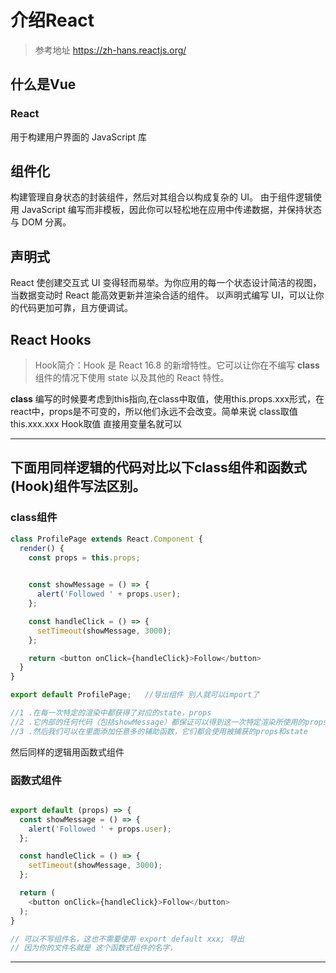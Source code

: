 # 介绍React
>参考地址 https://zh-hans.reactjs.org/


## 什么是Vue

<h3>React</h3>
用于构建用户界面的 JavaScript 库

## 组件化
构建管理自身状态的封装组件，然后对其组合以构成复杂的 UI。
由于组件逻辑使用 JavaScript 编写而非模板，因此你可以轻松地在应用中传递数据，并保持状态与 DOM 分离。


## 声明式
React 使创建交互式 UI 变得轻而易举。为你应用的每一个状态设计简洁的视图，当数据变动时 React 能高效更新并渲染合适的组件。
以声明式编写 UI，可以让你的代码更加可靠，且方便调试。

## React Hooks
>Hook简介：Hook 是 React 16.8 的新增特性。它可以让你在不编写 **class** 组件的情况下使用 state 以及其他的 React 特性。

**class** 编写的时候要考虑到this指向,在class中取值，使用this.props.xxx形式，在react中，props是不可变的，所以他们永远不会改变。简单来说 class取值 this.xxx.xxx Hook取值 直接用变量名就可以

--------------------------

## 下面用同样逻辑的代码对比以下class组件和函数式(Hook)组件写法区别。

### class组件

```javascript
class ProfilePage extends React.Component {
  render() {
    const props = this.props;

   
    const showMessage = () => {
      alert('Followed ' + props.user);
    };

    const handleClick = () => {
      setTimeout(showMessage, 3000);
    };

    return <button onClick={handleClick}>Follow</button>
  }
}

export default ProfilePage;   //导出组件 别人就可以import了

//1 .在每一次特定的渲染中都获得了对应的state，props
//2 .它内部的任何代码（包括showMessage）都保证可以得到这一次特定渲染所使用的props
//3 .然后我们可以在里面添加任意多的辅助函数，它们都会使用被捕获的props和state

```
然后同样的逻辑用函数式组件


### 函数式组件

```javascript

export default (props) => {
  const showMessage = () => {
    alert('Followed ' + props.user);
  };

  const handleClick = () => {
    setTimeout(showMessage, 3000);
  };

  return (
    <button onClick={handleClick}>Follow</button>
  );
}

// 可以不写组件名，这也不需要使用 export default xxx; 导出
// 因为你的文件名就是 这个函数式组件的名字，

```

----------------------------
